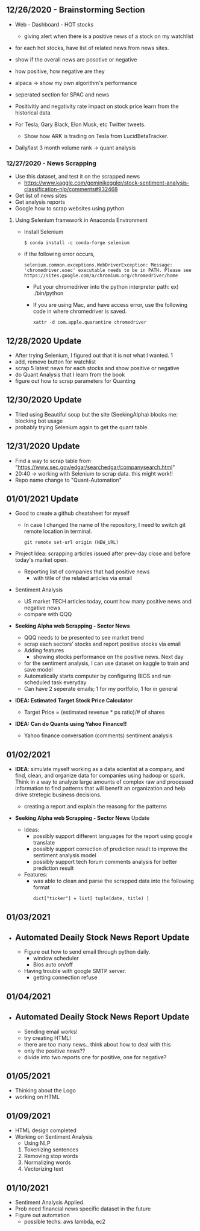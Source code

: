 ## 12/26/2020 - Brainstorming Section

- Web - Dashboard - HOT stocks
  - giving alert when there is a positive news of a stock on my watchlist
- for each hot stocks, have list of related news from news sites.
- show if the overall news are posotive or negative
- how positive, how negative are they
- alpaca -> show my own algorithm's performance
- seperated section for SPAC and news

- Positivitiy and negativity rate impact on stock price learn from the historical data
- For Tesla, Gary Black, Elon Musk, etc Twitter tweets.

  - Show how ARK is trading on Tesla from LucidBetaTracker.

- Daily/last 3 month volume rank -> quant analysis

### 12/27/2020 - News Scrapping

- Use this dataset, and test it on the scrapped news
  - https://www.kaggle.com/geminikeggler/stock-sentiment-analysis-classification-nlp/comments#932468
- Get list of news sites
- Get analysis reports
- Google how to scrap websites using python

1. Using Selenium framework in Anaconda Environment

   - Install Selenium

     ```
     $ conda install -c conda-forge selenium
     ```

   - if the following error occurs,

     ```
     selenium.common.exceptions.WebDriverException: Message: 'chromedriver.exec' executable needs to be in PATH. Please see https://sites.google.com/a/chromium.org/chromedriver/home
     ```

     - Put your chromedriver into the python interpreter path: ex) ./bin/python

     - If you are using Mac, and have access error, use the following code in where chromedriver is saved.

       ```
       xattr -d com.apple.quarantine chromedriver
       ```

## 12/28/2020 Update

- After trying Selenium, I figured out that it is not what I wanted. 1
- add, remove button for watchlist
- scrap 5 latest news for each stocks and show positive or negative
- do Quant Analysis that I learn from the book
- figure out how to scrap parameters for Quanting

## 12/30/2020 Update

- Tried using Beautiful soup but the site (SeekingAlpha) blocks me: blocking bot usage
- probably trying Selenium again to get the quant table.

## 12/31/2020 Update

- Find a way to scrap table from "https://www.sec.gov/edgar/searchedgar/companysearch.html"
- 20:40 -> working with Selenium to scrap data. this might work!!
- Repo name change to "Quant-Automation"

## 01/01/2021 Update

- Good to create a github cheatsheet for myself
  - In case I changed the name of the repository, I need to switch git remote location in terminal.
    ```
    git remote set-url origin (NEW_URL)
    ```
- Project Idea: scrapping articles issued after prev-day close and before today's market open.

  - Reporting list of companies that had positive news
    - with title of the related articles via email

- Sentiment Analysis

  - US market TECH articles today, count how many positive news and negative news
  - compare with QQQ

- **Seeking Alpha web Scrapping - Sector News**

  - QQQ needs to be presented to see market trend
  - scrap each sectors' stocks and report positive stocks via email
  - Adding features
    - showing stocks performance on the positive news. Next day
  - for the sentiment analysis, I can use dataset on kaggle to train and save model
  - Automatically starts computer by configuring BIOS and run scheduled task everyday
  - Can have 2 seperate emails; 1 for my portfolio, 1 for in general

- **IDEA: Estimated Target Stock Price Calculator**

  - Target Price = (estimated revenue \* ps ratio)/# of shares

- **IDEA: Can do Quants using Yahoo Finance!!**
  - Yahoo finance conversation (comments) sentiment analysis

## 01/02/2021

- **IDEA**: simulate myself working as a data scientist at a company, and find, clean, and organize data for companies using hadoop or spark. Think in a way to analyze large amounts of complex raw and processed information to find patterns that will benefit an organization and help drive stretegic business decisions.

  - creating a report and explain the reasong for the patterns

- **Seeking Alpha web Scrapping - Sector News** Update
  - Ideas:
    - possibly support different languages for the report using google translate
    - possibly support correction of prediction result to improve the sentiment analysis model
    - possibly support tech forum comments analysis for better prediction result
  - Features:
    - was able to clean and parse the scrapped data into the following format
      ```
      dict["ticker"] = list[ tuple(date, title) ]
      ```

## 01/03/2021

- ## **Automated Deaily Stock News Report** Update
  - Figure out how to send email through python daily.
    - window scheduler
    - Bios auto on/off
  - Having trouble with google SMTP server.
    - getting connection refuse

## 01/04/2021

- ## **Automated Deaily Stock News Report** Update
  - Sending email works!
  - try creating HTML!
  - there are too many news.. think about how to deal with this
  - only the positive news??
  - divide into two reports one for positive, one for negative?

## 01/05/2021

- Thinking about the Logo
- working on HTML

## 01/09/2021

- HTML design completed
- Working on Sentiment Analysis
  - Using NLP
  1.  Tokenizing sentences
  2.  Removing stop words
  3.  Normalizing words
  4.  Vectorizing text

## 01/10/2021
- Sentiment Analysis Applied.
- Prob need financial news specific dataset in the future
- Figure out automation 
	- possible techs: aws lambda, ec2 